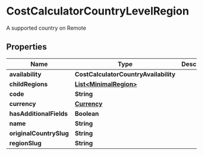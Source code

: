 

# CostCalculatorCountryLevelRegion

A supported country on Remote

## Properties

| Name | Type | Description | Notes |
|------------ | ------------- | ------------- | -------------|
|**availability** | **CostCalculatorCountryAvailability** |  |  |
|**childRegions** | [**List&lt;MinimalRegion&gt;**](MinimalRegion.md) |  |  |
|**code** | **String** |  |  |
|**currency** | [**Currency**](Currency.md) |  |  |
|**hasAdditionalFields** | **Boolean** |  |  [optional] |
|**name** | **String** |  |  |
|**originalCountrySlug** | **String** |  |  |
|**regionSlug** | **String** |  |  |



